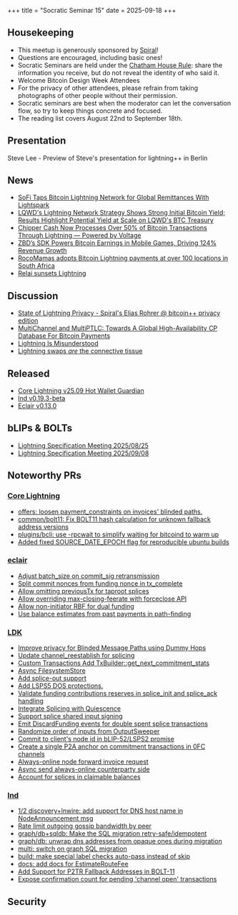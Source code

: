 +++
title = "Socratic Seminar 15"
date = 2025-09-18
+++

Housekeeping
------------

- This meetup is generously sponsored by [Spiral](https://spiral.xyz/)!
- Questions are encouraged, including basic ones!
- Socratic Seminars are held under the [Chatham House Rule](https://www.chathamhouse.org/about-us/chatham-house-rule): share the information you receive, but do not reveal the identity of who said it.
- Welcome Bitcoin Design Week Attendees
- For the privacy of other attendees, please refrain from taking photographs of other people without their permission.
- Socratic seminars are best when the moderator can let the conversation flow, so try to keep things concrete and focused.
- The reading list covers August 22nd to September 18th.

Presentation
----
Steve Lee - Preview of Steve's presentation for lightning++ in Berlin

News
----
- [SoFi Taps Bitcoin Lightning Network for Global Remittances With Lightspark](https://www.coindesk.com/business/2025/08/19/sofi-taps-bitcoin-lightning-network-for-global-remittances-with-lightspark)
- [LQWD's Lightning Network Strategy Shows Strong Initial Bitcoin Yield; Results Highlight Potential Yield at Scale on LQWD's BTC Treasury](https://lqwdtech.com/2025/lqwds-lightning-network-strategy-shows-strong-initial-bitcoin-yield-results-highlight-potential-yield-at-scale-on-lqwds-btc-treasury/)
- [Chipper Cash Now Processes Over 50% of Bitcoin Transactions Through Lightning — Powered by Voltage](https://www.voltage.cloud/blog/chipper-cash-now-processes-over-50-of-bitcoin-transactions-through-lightning-powered-by-voltage)
- [ZBD’s SDK Powers Bitcoin Earnings in Mobile Games, Driving 124% Revenue Growth](https://bitcoinmagazine.com/business/zbds-sdk-powers-bitcoin-earnings-in-mobile-games-driving-124-revenue-growth)
- [RocoMamas adopts Bitcoin Lightning payments at over 100 locations in South Africa](https://cryptobriefing.com/rocomamas-adopts-bitcoin-lightning-payments-south-africa/)
- [Relai sunsets Lightning](https://x.com/julian_liniger/status/1960225937213063584)

Discussion
----------
- [State of Lightning Privacy - Spiral's Elias Rohrer @ bitcoin++ privacy edition](https://www.youtube.com/watch?v=mvuWLob3CFU&t=817s)
- [MultiChannel and MultiPTLC: Towards A Global High-Availability CP Database For Bitcoin Payments](https://delvingbitcoin.org/t/multichannel-and-multiptlc-towards-a-global-high-availability-cp-database-for-bitcoin-payments/1983/1)
- [Lightning Is Misunderstood](https://bitcoinmagazine.com/print/lightning-is-misunderstood)
- [Lightning swaps *are* the connective tissue](https://insider.btcpp.dev/p/lightning-swaps-are-the-connective)

Released
--------
- [Core Lightning v25.09 Hot Wallet Guardian](https://github.com/ElementsProject/lightning/releases/tag/v25.09)
- [lnd v0.19.3-beta](https://github.com/lightningnetwork/lnd/releases/tag/v0.19.3-beta)
- [Eclair v0.13.0](https://github.com/ACINQ/eclair/blob/master/docs/release-notes/eclair-v0.13.0.md)

bLIPs & BOLTs
-------------
- [Lightning Specification Meeting 2025/08/25](https://github.com/lightning/bolts/issues/1283)
- [Lightning Specification Meeting 2025/09/08](https://github.com/lightning/bolts/issues/1286)

Noteworthy PRs
--------------

### [Core Lightning](https://github.com/ElementsProject/lightning)
- [offers: loosen payment_constraints on invoices' blinded paths.](https://github.com/ElementsProject/lightning/pull/8500)
- [common/bolt11: Fix BOLT11 hash calculation for unknown fallback address versions](https://github.com/ElementsProject/lightning/pull/8302)
- [plugins/bcli: use -rpcwait to simplify waiting for bitcoind to warm up](https://github.com/ElementsProject/lightning/pull/7967)
- [Added fixed SOURCE_DATE_EPOCH flag for reproducible ubuntu builds](https://github.com/ElementsProject/lightning/pull/8547)

### [eclair](https://github.com/ACINQ/eclair)
- [Adjust batch_size on commit_sig retransmission](https://github.com/ACINQ/eclair/pull/3147)
- [Split commit nonces from funding nonce in tx_complete](https://github.com/ACINQ/eclair/pull/3145)
- [Allow omitting previousTx for taproot splices](https://github.com/ACINQ/eclair/pull/3143)
- [Allow overriding max-closing-feerate with forceclose API](https://github.com/ACINQ/eclair/pull/3142)
- [Allow non-initiator RBF for dual funding](https://github.com/ACINQ/eclair/pull/3021)
- [Use balance estimates from past payments in path-finding](https://github.com/ACINQ/eclair/pull/2308)

### [LDK](https://github.com/lightningdevkit/rust-lightning)
- [Improve privacy for Blinded Message Paths using Dummy Hops](https://github.com/lightningdevkit/rust-lightning/pull/3726)
- [Update channel_reestablish for splicing](https://github.com/lightningdevkit/rust-lightning/pull/3886)
- [Custom Transactions Add TxBuilder::get_next_commitment_stats](https://github.com/lightningdevkit/rust-lightning/pull/3921)
- [Async FilesystemStore](https://github.com/lightningdevkit/rust-lightning/pull/3931)
- [Add splice-out support](https://github.com/lightningdevkit/rust-lightning/pull/3979)
- [Add LSPS5 DOS protections.](https://github.com/lightningdevkit/rust-lightning/pull/3993)
- [Validate funding contributions reserves in splice_init and splice_ack handling](https://github.com/lightningdevkit/rust-lightning/pull/4011)
- [Integrate Splicing with Quiescence](https://github.com/lightningdevkit/rust-lightning/pull/4019)
- [Support splice shared input signing](https://github.com/lightningdevkit/rust-lightning/pull/4024)
- [Emit DiscardFunding events for double spent splice transactions](https://github.com/lightningdevkit/rust-lightning/pull/4030)
- [Randomize order of inputs from OutputSweeper](https://github.com/lightningdevkit/rust-lightning/pull/4033)
- [Commit to client's node id in bLIP-52/LSPS2 promise](https://github.com/lightningdevkit/rust-lightning/pull/4040)
- [Create a single P2A anchor on commitment transactions in 0FC channels](https://github.com/lightningdevkit/rust-lightning/pull/4053)
- [Always-online node forward invoice request](https://github.com/lightningdevkit/rust-lightning/pull/4049)
- [Async send always-online counterparty side](https://github.com/lightningdevkit/rust-lightning/pull/4045)
- [Account for splices in claimable balances](https://github.com/lightningdevkit/rust-lightning/pull/4029)

### [lnd](https://github.com/lightningnetwork/lnd)
- [1/2 discovery+lnwire: add support for DNS host name in NodeAnnouncement msg](https://github.com/lightningnetwork/lnd/pull/9455)
- [Rate limit outgoing gossip bandwidth by peer](https://github.com/lightningnetwork/lnd/pull/10103)
- [graph/db+sqldb: Make the SQL migration retry-safe/idempotent](https://github.com/lightningnetwork/lnd/pull/10161)
- [graph/db: unwrap dns addresses from opaque ones during migration](https://github.com/lightningnetwork/lnd/pull/10162)
- [multi: switch on graph SQL migration](https://github.com/lightningnetwork/lnd/pull/10163)
- [build: make special label checks auto-pass instead of skip](https://github.com/lightningnetwork/lnd/pull/10187)
- [docs: add docs for EstimateRouteFee](https://github.com/lightningnetwork/lnd/pull/10149)
- [Add Support for P2TR Fallback Addresses in BOLT-11](https://github.com/lightningnetwork/lnd/pull/9975)
- [Expose confirmation count for pending 'channel open' transactions](https://github.com/lightningnetwork/lnd/pull/9677)

Security
--------
